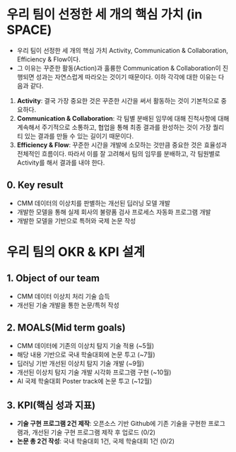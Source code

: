 # 우리 팀이 선정한 세 개의 핵심 가치 (in SPACE) 
- 우리 팀이 선정한 세 개의 핵심 가치 Activity, Communication & Collaboration, Efficiency & Flow이다. 
- 그 이유는 꾸준한 활동(Action)과 훌륭한 Communication & Collaboration이 진행되면 성과는 자연스럽게 따라오는 것이기 때문이다. 이하 각각에 대한 이유는 다음과 같다.

1. **Activity**: 결국 가장 중요한 것은 꾸준한 시간을 써서 활동하는 것이 기본적으로 중요하다.
2. **Communication & Collaboration**: 각 팀별 분배된 임무에 대해 진척사항에 대해 계속해서 주기적으로 소통하고, 협업을 통해 최종 결과를 완성하는 것이 가장 퀄리티 있는 결과를 만들 수 있는 길이기 때문이다. 
3. **Efficiency & Flow**: 꾸준한 시간을 개발에 소모하는 것만큼 중요한 것은 효율성과 전체적인 흐름이다. 따라서 이를 잘 고려해서 팀의 임무를 분배하고, 각 팀원별로 Activity를 해서 결과를 내야 한다.

## 0. Key result
- CMM 데이터의 이상치를 판별하는 개선된 딥러닝 모델 개발
- 개발한 모델을 통해 실제 회사의 불량품 검사 프로세스 자동화 프로그램 개발
- 개발한 모델을 기반으로 특허와 국제 논문 작성

# 우리 팀의 OKR & KPI 설계
## 1. Object of our team
- CMM 데이터 이상치 처리 기술 습득 
- 개선된 기술 개발을 통한 논문/특허 작성

## 2. MOALS(Mid term goals)
- CMM 데이터에 기존의 이상치 탐지 기술 적용 (~5월)
- 해당 내용 기반으로 국내 학술대회에 논문 투고 (~7월)
- 딥러닝 기반 개선된 이상치 탐지 기술 개발 (~9월)
- 개선된 이상치 탐지 기술 개발 시각화 프로그램 구현 (~10월)
- AI 국제 학술대회 Poster track에 논문 투고 (~12월)

## 3. KPI(핵심 성과 지표)
- **기술 구현 프로그램 2건 제작**: 오픈소스 기반 Github에 기존 기술을 구현한 프로그램과, 개선된 기술 구현 프로그램 제작 후 업로드 (0/2)
- **논문 총 2건 작성**: 국내 학술대회 1건, 국제 학술대회 1건 (0/2)
